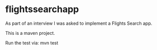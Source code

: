 # flightssearchapp

As part of an interview I was asked to implement a Flights Search app.

This is a maven project.

Run the test via: mvn test
